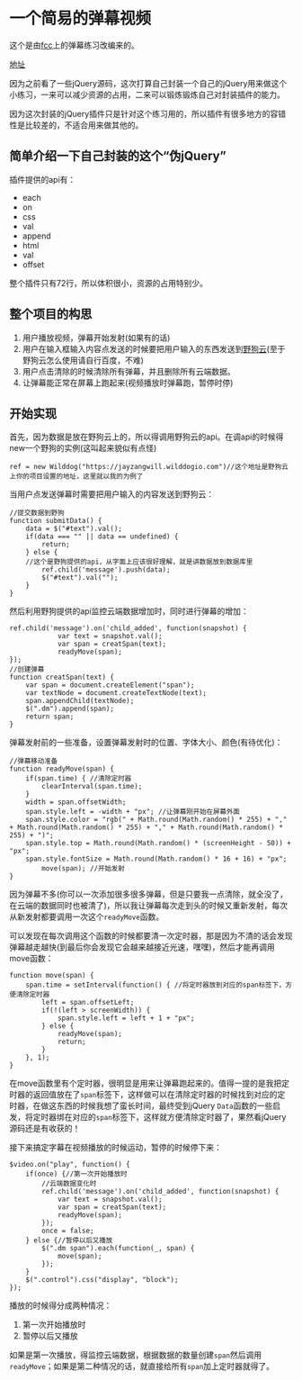 # 一个简易的弹幕视频

这个是由[fcc](https://freecodecamp.cn/challenges/design-a-danmu-app)上的弹幕练习改编来的。

[地址](https://jayzangwill.github.io/Barrage/)

因为之前看了一些jQuery源码，这次打算自己封装一个自己的jQuery用来做这个小练习，一来可以减少资源的占用，二来可以锻炼锻炼自己对封装插件的能力。

因为这次封装的jQuery插件只是针对这个练习用的，所以插件有很多地方的容错性是比较差的，不适合用来做其他的。

## 简单介绍一下自己封装的这个“伪jQuery”

插件提供的api有：

* each
* on
* css
* val
* append
* html
* val
* offset

整个插件只有72行，所以体积很小，资源的占用特别少。

## 整个项目的构思

1. 用户播放视频，弹幕开始发射(如果有的话)
2. 用户在输入框输入内容点发送的时候要把用户输入的东西发送到[野狗云](https://www.wilddog.com/)(至于野狗云怎么使用请自行百度，不难)
3. 用户点击清除的时候清除所有弹幕，并且删除所有云端数据。
4. 让弹幕能正常在屏幕上跑起来(视频播放时弹幕跑，暂停时停)

## 开始实现

首先，因为数据是放在野狗云上的，所以得调用野狗云的api。在调api的时候得new一个野狗的实例(这叫起来貌似有点怪)

	ref = new Wilddog("https://jayzangwill.wilddogio.com")//这个地址是野狗云上你的项目设置的地址，这里就以我的为例了
当用户点发送弹幕时需要把用户输入的内容发送到野狗云：

	//提交数据到野狗
	function submitData() {
		data = $("#text").val();
		if(data === "" || data == undefined) {
			return;
		} else {
		//这个是野狗提供的api，从字面上应该很好理解，就是讲数据放到数据库里
			ref.child('message').push(data);
			$("#text").val("");
		}
	}

然后利用野狗提供的api监控云端数据增加时，同时进行弹幕的增加：

	ref.child('message').on('child_added', function(snapshot) {
				var text = snapshot.val();
				var span = creatSpan(text);
				readyMove(span);
	});
	//创建弹幕
	function creatSpan(text) {
		var span = document.createElement("span");
		var textNode = document.createTextNode(text);
		span.appendChild(textNode);
		$(".dm").append(span);
		return span;
	}

弹幕发射前的一些准备，设置弹幕发射时的位置、字体大小、颜色(有待优化)：

	//弹幕移动准备
	function readyMove(span) {
		if(span.time) { //清除定时器
			clearInterval(span.time);
		}
		width = span.offsetWidth;
		span.style.left = -width + "px"; //让弹幕刚开始在屏幕外面
		span.style.color = "rgb(" + Math.round(Math.random() * 255) + "," + Math.round(Math.random() * 255) + "," + Math.round(Math.random() * 255) + ")";
		span.style.top = Math.round(Math.random() * (screenHeight - 50)) + "px";
		span.style.fontSize = Math.round(Math.random() * 16 + 16) + "px";
			move(span); //开始发射
	}
	
因为弹幕不多(你可以一次添加很多很多弹幕，但是只要我一点清除，就全没了，在云端的数据同时也被清了)，所以我让弹幕每次走到头的时候又重新发射，每次从新发射都要调用一次这个`readyMove`函数。

可以发现在每次调用这个函数的时候都要清一次定时器，那是因为不清的话会发现弹幕越走越快(到最后你会发现它会越来越接近光速，嘿嘿)，然后才能再调用move函数：

	function move(span) {
		span.time = setInterval(function() { //将定时器放到对应的span标签下，方便清除定时器
			left = span.offsetLeft;
			if(!(left > screenWidth)) {
				span.style.left = left + 1 + "px";
			} else {
				readyMove(span);
				return;
			}
		}, 1);
	}

在move函数里有个定时器，很明显是用来让弹幕跑起来的。值得一提的是我把定时器的返回值放在了`span`标签下，这样做可以在清除定时器的时候找到对应的定时器，在做这东西的时候我想了蛮长时间，最终受到jQuery `Data`函数的一些启发，将定时器绑在对应的`span`标签下，这样就方便清除定时器了，果然看jQuery源码还是有收获的！

接下来搞定字幕在视频播放的时候运动，暂停的时候停下来：

	$video.on("play", function() {
		if(once) {//第一次开始播放时
			//云端数据变化时
			ref.child('message').on('child_added', function(snapshot) {
				var text = snapshot.val();
				var span = creatSpan(text);
				readyMove(span);
			});
			once = false;
		} else {//暂停以后又播放
			$(".dm span").each(function(_, span) {
				move(span);
			});
		}
		$(".control").css("display", "block");
	});

播放的时候得分成两种情况：

1. 第一次开始播放时
2. 暂停以后又播放

如果是第一次播放，得监控云端数据，根据数据的数量创建`span`然后调用`readyMove`；如果是第二种情况的话，就直接给所有`span`加上定时器就得了。
